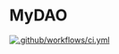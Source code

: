 # MyDAO

[![.github/workflows/ci.yml](https://github.com/ehsomma/mydao/actions/workflows/myDAO.yml/badge.svg)](https://github.com/ehsomma/mydao/actions/workflows/myDAO.yml)